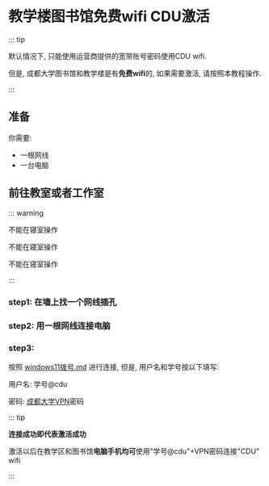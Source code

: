 # 教学楼图书馆免费wifi CDU激活

::: tip

默认情况下, 只能使用运营商提供的宽带账号密码使用CDU wifi.

但是, 成都大学图书馆和教学楼是有**免费wifi**的, 如果需要激活, 请按照本教程操作.

:::

## 准备

你需要:

- 一根网线
- 一台电脑

## 前往教室或者工作室

::: warning

不能在寝室操作

不能在寝室操作

不能在寝室操作

:::

### step1: 在墙上找一个网线插孔

### step2: 用一根网线连接电脑

### step3: 

按照 [windows11拨号.md](windows.md) 进行连接, 但是, 用户名和学号按以下填写:

用户名:  学号@cdu

密码:  [成都大学VPN](https://vpn.cdu.edu.cn/portal/#!/login)密码

::: tip

**连接成功即代表激活成功**

激活以后在教学区和图书馆**电脑手机均可**使用"学号@cdu"+VPN密码连接"CDU" wifi

:::





